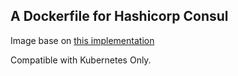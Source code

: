 ## A Dockerfile for Hashicorp Consul

Image base on [this implementation](http://www.devoperandi.com/cluster-consul-using-kubernetes-api)

Compatible with Kubernetes Only.

